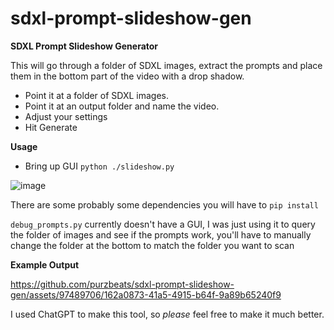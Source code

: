 # sdxl-prompt-slideshow-gen
**SDXL Prompt Slideshow Generator**

This will go through a folder of SDXL images, extract the prompts and place them in the bottom part of the video with a drop shadow.

- Point it at a folder of SDXL images.
- Point it at an output folder and name the video.
- Adjust your settings
- Hit Generate

**Usage**

- Bring up GUI
`python ./slideshow.py`

![image](https://github.com/purzbeats/sdxl-prompt-slideshow-gen/assets/97489706/e61479ba-8609-4d71-afcd-d186e3e72ea3)

There are some probably some dependencies you will have to `pip install`

`debug_prompts.py` currently doesn't have a GUI, I was just using it to query the folder of images and see if the prompts work, you'll have to manually change the folder at the bottom to match the folder you want to scan

**Example Output**



https://github.com/purzbeats/sdxl-prompt-slideshow-gen/assets/97489706/162a0873-41a5-4915-b64f-9a89b65240f9



I used ChatGPT to make this tool, so _please_ feel free to make it much better.
